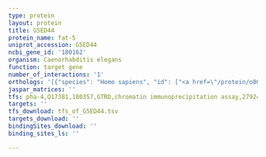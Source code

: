 ```yaml
---
type: protein
layout: protein
title: G5ED44
protein_name: fat-5
uniprot_accession: G5ED44
ncbi_gene_id: '180162'
organism: Caenorhabditis elegans
function: target gene
number_of_interactions: '1'
orthologs: '[{"species": "Homo sapiens", "id": ["<a href=\"/protein/o00767\">O00767</a>", "<a href=\"/protein/q86sk9\">Q86SK9</a>"]}, {"species": "Mus musculus", "id": ["<a href=\"/protein/q99pl7\">Q99PL7</a>", "<a href=\"/protein/p13011\">P13011</a>", "<a href=\"/protein/q6t707\">Q6T707</a>", "<a href=\"/protein/p13516\">P13516</a>"]}, {"species": "Rattus norvegicus", "id": ["<a href=\"/protein/z4ynj9\">Z4YNJ9</a>", "<a href=\"/protein/m0rdu8\">M0RDU8</a>", "<a href=\"/protein/d4abj9\">D4ABJ9</a>", "<a href=\"/protein/p07308\">P07308</a>"]}, {"species": "Drosophila melanogaster", "id": ["<a href=\"/protein/q9vg68\">Q9VG68</a>", "<a href=\"/protein/q7k4y0\">Q7K4Y0</a>"]}, {"species": "Danio rerio", "id": ["<a href=\"/protein/f1qg70\">F1QG70</a>", "Q501V8"]}]'
jaspar_matrices: ''
tfs: pha-4,Q17381,180357,GTRD,chromatin immunoprecipitation assay,27924024%5Buid%5D,No
targets: ''
tfs_download: tfs_of_G5ED44.tsv
targets_download: ''
bindingSites_download: ''
binding_sites_ls: ''

---
```


